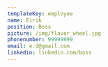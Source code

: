 ```yaml
---
templateKey: employee
name: Eirik
position: Boss
picture: /img/flavor_wheel.jpg
phonenumber: 99999999
email: e.d@gmail.com
linkedin: linkedin.com/boss
---
```


